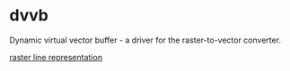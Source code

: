 # dvvb
Dynamic virtual vector buffer - a driver for the raster-to-vector converter.

[raster line representation](https://lowlevel86.github.io/dvvb/)
